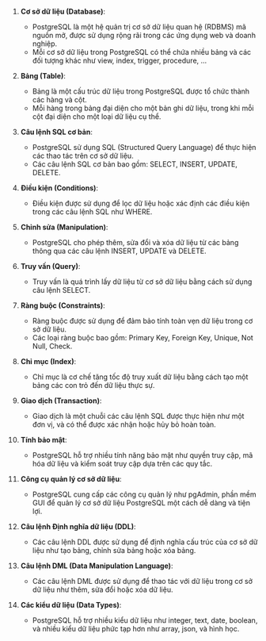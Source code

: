 1. **Cơ sở dữ liệu (Database)**:

   - PostgreSQL là một hệ quản trị cơ sở dữ liệu quan hệ (RDBMS) mã nguồn mở, được sử dụng rộng rãi trong các ứng dụng web và doanh nghiệp.
   - Mỗi cơ sở dữ liệu trong PostgreSQL có thể chứa nhiều bảng và các đối tượng khác như view, index, trigger, procedure, ...

2. **Bảng (Table)**:

   - Bảng là một cấu trúc dữ liệu trong PostgreSQL được tổ chức thành các hàng và cột.
   - Mỗi hàng trong bảng đại diện cho một bản ghi dữ liệu, trong khi mỗi cột đại diện cho một loại dữ liệu cụ thể.

3. **Câu lệnh SQL cơ bản**:

   - PostgreSQL sử dụng SQL (Structured Query Language) để thực hiện các thao tác trên cơ sở dữ liệu.
   - Các câu lệnh SQL cơ bản bao gồm: SELECT, INSERT, UPDATE, DELETE.

4. **Điều kiện (Conditions)**:

   - Điều kiện được sử dụng để lọc dữ liệu hoặc xác định các điều kiện trong các câu lệnh SQL như WHERE.

5. **Chỉnh sửa (Manipulation)**:

   - PostgreSQL cho phép thêm, sửa đổi và xóa dữ liệu từ các bảng thông qua các câu lệnh INSERT, UPDATE và DELETE.

6. **Truy vấn (Query)**:

   - Truy vấn là quá trình lấy dữ liệu từ cơ sở dữ liệu bằng cách sử dụng câu lệnh SELECT.

7. **Ràng buộc (Constraints)**:

   - Ràng buộc được sử dụng để đảm bảo tính toàn vẹn dữ liệu trong cơ sở dữ liệu.
   - Các loại ràng buộc bao gồm: Primary Key, Foreign Key, Unique, Not Null, Check.

8. **Chỉ mục (Index)**:

   - Chỉ mục là cơ chế tăng tốc độ truy xuất dữ liệu bằng cách tạo một bảng các con trỏ đến dữ liệu thực sự.

9. **Giao dịch (Transaction)**:

   - Giao dịch là một chuỗi các câu lệnh SQL được thực hiện như một đơn vị, và có thể được xác nhận hoặc hủy bỏ hoàn toàn.

10. **Tính bảo mật**:

    - PostgreSQL hỗ trợ nhiều tính năng bảo mật như quyền truy cập, mã hóa dữ liệu và kiểm soát truy cập dựa trên các quy tắc.

11. **Công cụ quản lý cơ sở dữ liệu**:

    - PostgreSQL cung cấp các công cụ quản lý như pgAdmin, phần mềm GUI để quản lý cơ sở dữ liệu PostgreSQL một cách dễ dàng và tiện lợi.

12. **Câu lệnh Định nghĩa dữ liệu (DDL)**:

    - Các câu lệnh DDL được sử dụng để định nghĩa cấu trúc của cơ sở dữ liệu như tạo bảng, chỉnh sửa bảng hoặc xóa bảng.

13. **Câu lệnh DML (Data Manipulation Language)**:

    - Các câu lệnh DML được sử dụng để thao tác với dữ liệu trong cơ sở dữ liệu như thêm, sửa đổi hoặc xóa dữ liệu.

14. **Các kiểu dữ liệu (Data Types)**:
    - PostgreSQL hỗ trợ nhiều kiểu dữ liệu như integer, text, date, boolean, và nhiều kiểu dữ liệu phức tạp hơn như array, json, và hình học.
